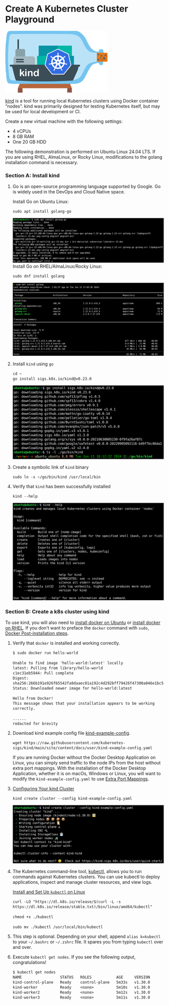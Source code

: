 # Create A Kubernetes Cluster Playground

<img src="./README.assets/kind-logo.png" alt="kind-logo" style="zoom:33%;" />

[kind](https://sigs.k8s.io/kind) is a tool for running local Kubernetes clusters using Docker container “nodes”.
kind was primarily designed for testing Kubernetes itself, but may be used for local development or CI.

Create a new virtual machine with the following settings:

- 4 vCPUs
- 8 GB RAM
- One 20 GB HDD

The following demonstration is performed on Ubuntu Linux 24.04 LTS. If you are using RHEL, AlmaLinux, or Rocky Linux, modifications to the golang installation command is necessary.

### Section A: Install kind

1. Go is an open-source programming language supported by Google. Go is widely used in the DevOps and Cloud Native space.

   Install Go on Ubuntu Linux:

   ```
   sudo apt install golang-go
   ```

   ![ubuntu-install-go](./README.assets/ubuntu-install-go.png)   Install Go on RHEL/AlmaLinux/Rocky Linux:

   ```
   sudo dnf install golang
   ```

   ![rhel-install-go](./README.assets/rhel-install-go.png) 

2. Install `kind` using `go`
   ```
   cd ~
   go install sigs.k8s.io/kind@v0.23.0
   ```

   <img src="./README.assets/install-kind.png" alt="install-kind" style="zoom:50%;" /> 

3. Create a symbolic link of `kind` binary
   ```
   sudo ln -s ~/go/bin/kind /usr/local/bin
   ```

4. Verify that `kind` has been successfully installed
   ```
   kind --help
   ```

   <img src="./README.assets/verify-kind.png" alt="verify-kind" style="zoom:50%;" /> 



### Section B: Create a k8s cluster using kind

To use kind, you will also need to [install docker on Ubuntu](https://docs.docker.com/engine/install/ubuntu/) or [install docker on RHEL](https://docs.docker.com/engine/install/rhel/). If you don't want to preface the `docker` command with `sudo`, [Docker Post-installation steps](https://docs.docker.com/engine/install/linux-postinstall/).

1. Verify that `docker` is installed and working correctly.
   ```
   $ sudo docker run hello-world
   
   Unable to find image 'hello-world:latest' locally
   latest: Pulling from library/hello-world
   c1ec31eb5944: Pull complete
   Digest: sha256:266b191e926f65542fa8daaec01a192c4d292bff79426f47300a046e1bc576fd
   Status: Downloaded newer image for hello-world:latest
   
   Hello from Docker!
   This message shows that your installation appears to be working correctly.
   
   ......
   redacted for brevity
   ```

2. Download kind example config file [kind-example-config](https://raw.githubusercontent.com/kubernetes-sigs/kind/main/site/content/docs/user/kind-example-config.yaml).
   ```
   wget https://raw.githubusercontent.com/kubernetes-sigs/kind/main/site/content/docs/user/kind-example-config.yaml
   ```

   If you are running Docker without the Docker Desktop Application on Linux, you can simply send traffic to the node IPs from the host without extra port mappings. With the installation of the Docker Desktop Application, whether it is on macOs, Windows or Linux, you will want to modify the `kind-example-config.yaml` to use [Extra Port Mappings](https://kind.sigs.k8s.io/docs/user/configuration/#extra-port-mappings).

3. [Configuring Your kind Cluster](https://kind.sigs.k8s.io/docs/user/quick-start/#configuring-your-kind-cluster)

   ```
   kind create cluster --config kind-example-config.yaml
   ```

   ![kind-create-cluster](./README.assets/kind-create-cluster.png) 

4. The Kubernetes command-line tool, [kubectl](https://kubernetes.io/docs/reference/kubectl/kubectl/), allows you to run commands against Kubernetes clusters. You can use kubectl to deploy applications, inspect and manage cluster resources, and view logs.

   [Install and Set Up `kubectl` on Linux](https://kubernetes.io/docs/tasks/tools/install-kubectl-linux/)

   ```
   curl -LO "https://dl.k8s.io/release/$(curl -L -s https://dl.k8s.io/release/stable.txt)/bin/linux/amd64/kubectl"
   
   chmod +x ./kubectl
   
   sudo mv ./kubectl /usr/local/bin/kubectl
   ```

5. This step is optional. Depending on your shell, append `alias k=kubectl` to your `~/.bashrc` or `~/.zshrc` file. It spares you from typing `kubectl` over and over.

6. Execute `kubectl get nodes`. If you see the following output, congratulations!
   ```
   $ kubectl get nodes
   NAME                 STATUS   ROLES           AGE     VERSION
   kind-control-plane   Ready    control-plane   5m33s   v1.30.0
   kind-worker          Ready    <none>          5m10s   v1.30.0
   kind-worker2         Ready    <none>          5m12s   v1.30.0
   kind-worker3         Ready    <none>          5m11s   v1.30.0
   ```

